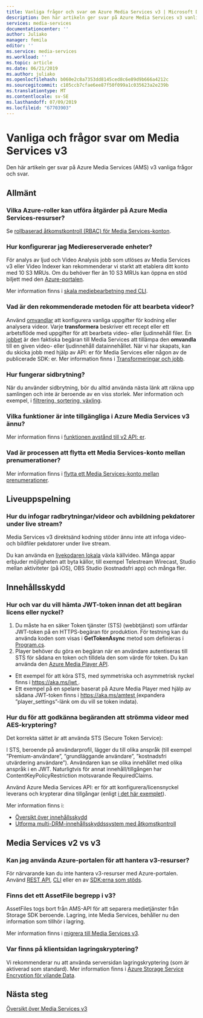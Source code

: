 ```yaml
---
title: Vanliga frågor och svar om Azure Media Services v3 | Microsoft Docs
description: Den här artikeln ger svar på Azure Media Services v3 vanliga frågor och svar.
services: media-services
documentationcenter: ''
author: Juliako
manager: femila
editor: ''
ms.service: media-services
ms.workload: ''
ms.topic: article
ms.date: 06/21/2019
ms.author: juliako
ms.openlocfilehash: b060e2c8a7353dd8145ced8c6e89d9b666a4212c
ms.sourcegitcommit: c105ccb7cfae6ee87f50f099a1c035623a2e239b
ms.translationtype: MT
ms.contentlocale: sv-SE
ms.lasthandoff: 07/09/2019
ms.locfileid: "67703903"
---
```

# <a name="media-services-v3-frequently-asked-questions"></a>Vanliga och frågor svar om Media Services v3

Den här artikeln ger svar på Azure Media Services (AMS) v3 vanliga frågor och svar.

## <a name="general"></a>Allmänt

### <a name="what-azure-roles-can-perform-actions-on-azure-media-services-resources"></a>Vilka Azure-roller kan utföra åtgärder på Azure Media Services-resurser? 

Se [rollbaserad åtkomstkontroll (RBAC) för Media Services-konton](rbac-overview.md).

### <a name="how-do-i-configure-media-reserved-units"></a>Hur konfigurerar jag Mediereserverade enheter?

För analys av ljud och Video Analysis jobb som utlöses av Media Services v3 eller Video Indexer kan rekommenderar vi starkt att etablera ditt konto med 10 S3 MRUs. Om du behöver fler än 10 S3 MRUs kan öppna en stöd biljett med den [Azure-portalen](https://portal.azure.com/).

Mer information finns i [skala mediebearbetning med CLI](media-reserved-units-cli-how-to.md).

### <a name="what-is-the-recommended-method-to-process-videos"></a>Vad är den rekommenderade metoden för att bearbeta videor?

Använd [omvandlar](https://docs.microsoft.com/rest/api/media/transforms) att konfigurera vanliga uppgifter för kodning eller analysera videor. Varje **transformera** beskriver ett recept eller ett arbetsflöde med uppgifter för att bearbeta video- eller ljudinnehåll filer. En [jobbet](https://docs.microsoft.com/rest/api/media/jobs) är den faktiska begäran till Media Services att tillämpa den **omvandla** till en given video- eller ljudinnehåll datainnehållet. När vi har skapats, kan du skicka jobb med hjälp av API: er för Media Services eller någon av de publicerade SDK: er. Mer information finns i [Transformeringar och jobb](transforms-jobs-concept.md).

### <a name="how-does-pagination-work"></a>Hur fungerar sidbrytning?

När du använder sidbrytning, bör du alltid använda nästa länk att räkna upp samlingen och inte är beroende av en viss storlek. Mer information och exempel, i [filtrering, sortering, växling](entities-overview.md).

### <a name="what-features-are-not-yet-available-in-azure-media-services-v3"></a>Vilka funktioner är inte tillgängliga i Azure Media Services v3 ännu?

Mer information finns i [funktionen avstånd till v2 API: er](migrate-from-v2-to-v3.md#feature-gaps-with-respect-to-v2-apis).

### <a name="what-is-the-process-of-moving-a-media-services-account-between-subscriptions"></a>Vad är processen att flytta ett Media Services-konto mellan prenumerationer?  

Mer information finns i [flytta ett Media Services-konto mellan prenumerationer](media-services-account-concept.md).

## <a name="live-streaming"></a>Liveuppspelning 

###  <a name="how-to-insert-breaksvideos-and-image-slates-during-live-stream"></a>Hur du infogar radbrytningar/videor och avbildning pekdatorer under live stream?

Media Services v3 direktsänd kodning stöder ännu inte att infoga video- och bildfiler pekdatorer under live stream. 

Du kan använda en [livekodaren lokala](recommended-on-premises-live-encoders.md) växla källvideo. Många appar erbjuder möjligheten att byta källor, till exempel Telestream Wirecast, Studio mellan aktiviteter (på iOS), OBS Studio (kostnadsfri app) och många fler.

## <a name="content-protection"></a>Innehållsskydd

### <a name="how-and-where-to-get-jwt-token-before-using-it-to-request-license-or-key"></a>Hur och var du vill hämta JWT-token innan det att begäran licens eller nyckel?

1. Du måste ha en säker Token tjänster (STS) (webbtjänst) som utfärdar JWT-token på en HTTPS-begäran för produktion. För testning kan du använda koden som visas i **GetTokenAsync** metod som definieras i [Program.cs](https://github.com/Azure-Samples/media-services-v3-dotnet-tutorials/blob/master/AMSV3Tutorials/EncryptWithDRM/Program.cs).
2. Player behöver du göra en begäran när en användare autentiseras till STS för sådana en token och tilldela den som värde för token. Du kan använda den [Azure Media Player API](https://amp.azure.net/libs/amp/latest/docs/).

* Ett exempel för att köra STS, med symmetriska och asymmetrisk nyckel finns i [ https://aka.ms/jwt ](https://aka.ms/jwt). 
* Ett exempel på en spelare baserat på Azure Media Player med hjälp av sådana JWT-token finns i [ https://aka.ms/amtest ](https://aka.ms/amtest) (expandera ”player_settings”-länk om du vill se token indata).

### <a name="how-do-you-authorize-requests-to-stream-videos-with-aes-encryption"></a>Hur du för att godkänna begäranden att strömma videor med AES-kryptering?

Det korrekta sättet är att använda STS (Secure Token Service):

I STS, beroende på användarprofil, lägger du till olika anspråk (till exempel ”Premium-användare”, ”grundläggande användare”, ”kostnadsfri utvärdering användare”). Användaren kan se olika innehållet med olika anspråk i en JWT. Naturligtvis för annat innehåll/tillgången har ContentKeyPolicyRestriction motsvarande RequiredClaims.

Använd Azure Media Services API: er för att konfigurera/licensnyckel leverans och krypterar dina tillgångar (enligt [i det här exemplet](https://github.com/Azure-Samples/media-services-v3-dotnet-tutorials/blob/master/AMSV3Tutorials/EncryptWithAES/Program.cs)).

Mer information finns i:

- [Översikt över innehållsskydd](content-protection-overview.md)
- [Utforma multi-DRM-innehållsskyddssystem med åtkomstkontroll](design-multi-drm-system-with-access-control.md)

## <a name="media-services-v2-vs-v3"></a>Media Services v2 vs v3 

### <a name="can-i-use-the-azure-portal-to-manage-v3-resources"></a>Kan jag använda Azure-portalen för att hantera v3-resurser?

För närvarande kan du inte hantera v3-resurser med Azure-portalen. Använd [REST API](https://aka.ms/ams-v3-rest-ref), [CLI](https://aka.ms/ams-v3-cli-ref) eller en av [SDK:erna som stöds](media-services-apis-overview.md#sdks).

### <a name="is-there-an-assetfile-concept-in-v3"></a>Finns det ett AssetFile begrepp i v3?

AssetFiles togs bort från AMS-API för att separera medietjänster från Storage SDK beroende. Lagring, inte Media Services, behåller nu den information som tillhör i lagring. 

Mer information finns i [migrera till Media Services v3](migrate-from-v2-to-v3.md).

### <a name="where-did-client-side-storage-encryption-go"></a>Var finns på klientsidan lagringskryptering?

Vi rekommenderar nu att använda serversidan lagringskryptering (som är aktiverad som standard). Mer information finns i [Azure Storage Service Encryption för vilande Data](https://docs.microsoft.com/azure/storage/common/storage-service-encryption).

## <a name="next-steps"></a>Nästa steg

[Översikt över Media Services v3](media-services-overview.md)
